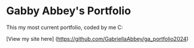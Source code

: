 # Gabby Abbey's Portfolio

This my most current portfolio, coded by me C:

[View my site here] (https://github.com/GabriellaAbbey/ga_portfolio2024)